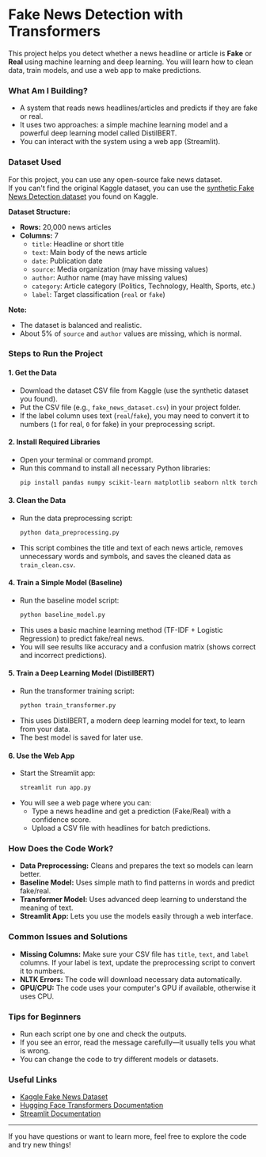 # Fake News Detection with Transformers

This project helps you detect whether a news headline or article is **Fake** or **Real** using machine learning and deep learning. You will learn how to clean data, train models, and use a web app to make predictions.

### What Am I Building?
- A system that reads news headlines/articles and predicts if they are fake or real.
- It uses two approaches: a simple machine learning model and a powerful deep learning model called DistilBERT.
- You can interact with the system using a web app (Streamlit).

### Dataset Used

For this project, you can use any open-source fake news dataset.  
If you can't find the original Kaggle dataset, you can use the [synthetic Fake News Detection dataset](https://github.com/jhapriyavart10/Fake-News-Detection) you found on Kaggle.

**Dataset Structure:**
- **Rows:** 20,000 news articles
- **Columns:** 7  
  - `title`: Headline or short title  
  - `text`: Main body of the news article  
  - `date`: Publication date  
  - `source`: Media organization (may have missing values)  
  - `author`: Author name (may have missing values)  
  - `category`: Article category (Politics, Technology, Health, Sports, etc.)  
  - `label`: Target classification (`real` or `fake`)

**Note:**  
- The dataset is balanced and realistic.
- About 5% of `source` and `author` values are missing, which is normal.

### Steps to Run the Project

#### 1. Get the Data
- Download the dataset CSV file from Kaggle (use the synthetic dataset you found).
- Put the CSV file (e.g., `fake_news_dataset.csv`) in your project folder.
- If the label column uses text (`real`/`fake`), you may need to convert it to numbers (`1` for real, `0` for fake) in your preprocessing script.

#### 2. Install Required Libraries
- Open your terminal or command prompt.
- Run this command to install all necessary Python libraries:
  ```bash
  pip install pandas numpy scikit-learn matplotlib seaborn nltk torch transformers streamlit
  ```

#### 3. Clean the Data
- Run the data preprocessing script:
  ```bash
  python data_preprocessing.py
  ```
- This script combines the title and text of each news article, removes unnecessary words and symbols, and saves the cleaned data as `train_clean.csv`.

#### 4. Train a Simple Model (Baseline)
- Run the baseline model script:
  ```bash
  python baseline_model.py
  ```
- This uses a basic machine learning method (TF-IDF + Logistic Regression) to predict fake/real news.
- You will see results like accuracy and a confusion matrix (shows correct and incorrect predictions).

#### 5. Train a Deep Learning Model (DistilBERT)
- Run the transformer training script:
  ```bash
  python train_transformer.py
  ```
- This uses DistilBERT, a modern deep learning model for text, to learn from your data.
- The best model is saved for later use.

#### 6. Use the Web App
- Start the Streamlit app:
  ```bash
  streamlit run app.py
  ```
- You will see a web page where you can:
  - Type a news headline and get a prediction (Fake/Real) with a confidence score.
  - Upload a CSV file with headlines for batch predictions.

### How Does the Code Work?
- **Data Preprocessing:** Cleans and prepares the text so models can learn better.
- **Baseline Model:** Uses simple math to find patterns in words and predict fake/real.
- **Transformer Model:** Uses advanced deep learning to understand the meaning of text.
- **Streamlit App:** Lets you use the models easily through a web interface.

### Common Issues and Solutions
- **Missing Columns:** Make sure your CSV file has `title`, `text`, and `label` columns. If your label is text, update the preprocessing script to convert it to numbers.
- **NLTK Errors:** The code will download necessary data automatically.
- **GPU/CPU:** The code uses your computer's GPU if available, otherwise it uses CPU.

### Tips for Beginners
- Run each script one by one and check the outputs.
- If you see an error, read the message carefully—it usually tells you what is wrong.
- You can change the code to try different models or datasets.

### Useful Links
- [Kaggle Fake News Dataset](https://www.kaggle.com/datasets/your-dataset-link)
- [Hugging Face Transformers Documentation](https://huggingface.co/docs/transformers/index)
- [Streamlit Documentation](https://docs.streamlit.io/)

---

If you have questions or want to learn more, feel free to explore the code and try new things!


